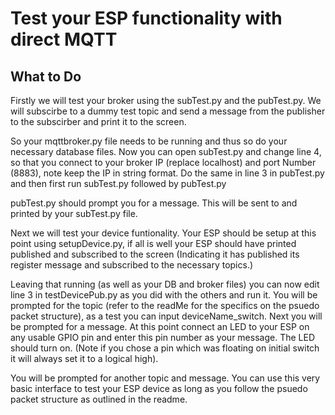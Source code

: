 # Test your ESP functionality with direct MQTT

## What to Do
Firstly we will test your broker using the subTest.py and the pubTest.py. We will subscirbe to a dummy test topic and send a message from the publisher to the subscirber and print it to the screen.  

So your mqttbroker.py file needs to be running and thus so do your necessary database files. Now you can open subTest.py and change line 4, so that you connect to your broker IP (replace localhost) and port Number (8883), note keep the IP in string format. Do the same in line 3 in pubTest.py and then first run subTest.py followed by pubTest.py  

pubTest.py should prompt you for a message. This will be sent to and printed by your subTest.py file.

Next we will test your device funtionality. Your ESP should be setup at this point using setupDevice.py, if all is well your ESP should have printed published and subscribed to the screen (Indicating it has published its register message and subscribed to the necessary topics.)

Leaving that running (as well as your DB and broker files) you can now edit line 3 in testDevicePub.py as you did with the others and run it. You will be prompted for the topic (refer to the readMe for the specifics on the psuedo packet structure), as a test you can input deviceName_switch. Next you will be prompted for a message. At this point connect an LED to your ESP on any usable GPIO pin and enter this pin number as your message. The LED should turn on. (Note if you chose a pin which was floating on initial switch it will always set it to a logical high).

You will be prompted for another topic and message. You can use this very basic interface to test your ESP device as long as you follow the psuedo packet structure as outlined in the readme.
  

